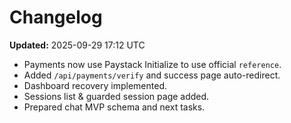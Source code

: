 # Changelog
**Updated:** 2025-09-29 17:12 UTC

- Payments now use Paystack Initialize to use official `reference`.
- Added `/api/payments/verify` and success page auto-redirect.
- Dashboard recovery implemented.
- Sessions list & guarded session page added.
- Prepared chat MVP schema and next tasks.
